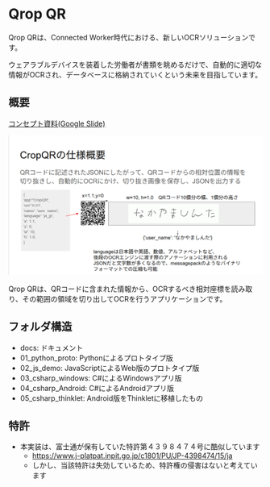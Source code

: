 # Qrop QR

Qrop QRは、Connected Worker時代における、新しいOCRソリューションです。

ウェアラブルデバイスを装着した労働者が書類を眺めるだけで、自動的に適切な情報がOCRされ、データベースに格納されていくという未来を目指しています。 

## 概要

[コンセプト資料(Google Slide)](https://docs.google.com/presentation/d/1UusCIhZIF972x3nY2aXQVvD0EoTUW-_OT408t3NrU2s/edit?slide%3Did.p#slide%3Did.p)

![概要資料](docs/image.png)

Qrop QRは、QRコードに含まれた情報から、OCRするべき相対座標を読み取り、その範囲の領域を切り出してOCRを行うアプリケーションです。

## フォルダ構造

- docs: ドキュメント
- 01_python_proto: Pythonによるプロトタイプ版
- 02_js_demo: JavaScriptによるWeb版のプロトタイプ版
- 03_csharp_windows: C#によるWindowsアプリ版
- 04_csharp_Android: C#によるAndroidアプリ版
- 05_csharp_thinklet: Android版をThinkletに移植したもの

## 特許
- 本実装は、富士通が保有していた特許第４３９８４７４号に酷似しています
  - https://www.j-platpat.inpit.go.jp/c1801/PU/JP-4398474/15/ja
  - しかし、当該特許は失効しているため、特許権の侵害はないと考えています


